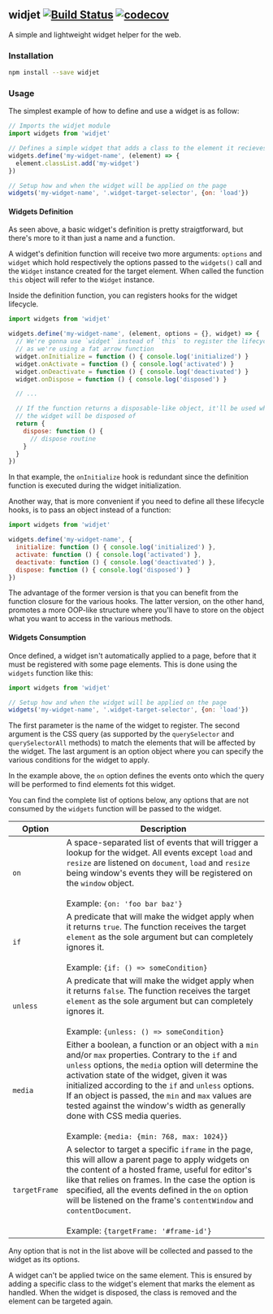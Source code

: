 ## widjet [![Build Status](https://travis-ci.org/abe33/widjet.svg?branch=master)](https://travis-ci.org/abe33/widjet) [![codecov](https://codecov.io/gh/abe33/widjet/branch/master/graph/badge.svg)](https://codecov.io/gh/abe33/widjet)

A simple and lightweight widget helper for the web.

### Installation

```sh
npm install --save widjet
```

### Usage

The simplest example of how to define and use a widget is as follow:

```js
// Imports the widjet module
import widgets from 'widjet'

// Defines a simple widget that adds a class to the element it recieves
widgets.define('my-widget-name', (element) => {
  element.classList.add('my-widget')
})

// Setup how and when the widget will be applied on the page
widgets('my-widget-name', '.widget-target-selector', {on: 'load'})
```

#### Widgets Definition

As seen above, a basic widget's definition is pretty straigtforward, but there's more to it than just a name and a function.

A widget's definition function will receive two more arguments: `options` and `widget` which hold respectively the options passed to the `widgets()` call and the `Widget` instance created for the target element. When called the function `this` object will refer to the `Widget` instance.

Inside the definition function, you can registers hooks for the widget lifecycle.

```js
import widgets from 'widjet'

widgets.define('my-widget-name', (element, options = {}, widget) => {
  // We're gonna use `widget` instead of `this` to register the lifecycle hooks
  // as we're using a fat arrow function
  widget.onInitialize = function () { console.log('initialized') }
  widget.onActivate = function () { console.log('activated') }
  widget.onDeactivate = function () { console.log('deactivated') }
  widget.onDispose = function () { console.log('disposed') }

  // ...

  // If the function returns a disposable-like object, it'll be used when
  // the widget will be disposed of
  return {
    dispose: function () {
      // dispose routine
    }
  }
})
```

In that example, the `onInitialize` hook is redundant since the definition function is executed during the widget initialization.

Another way, that is more convenient if you need to define all these lifecycle hooks, is to pass an object instead of a function:

```js
import widgets from 'widjet'

widgets.define('my-widget-name', {
  initialize: function () { console.log('initialized') },
  activate: function () { console.log('activated') },
  deactivate: function () { console.log('deactivated') },
  dispose: function () { console.log('disposed') }
})
```

The advantage of the former version is that you can benefit from the function closure for the various hooks. The latter version, on the other hand, promotes a more OOP-like structure where you'll have to store on the object what you want to access in the various methods.

#### Widgets Consumption

Once defined, a widget isn't automatically applied to a page, before that it must be registered with some page elements. This is done using the `widgets` function like this:

```js
import widgets from 'widjet'

// Setup how and when the widget will be applied on the page
widgets('my-widget-name', '.widget-target-selector', {on: 'load'})
```

The first parameter is the name of the widget to register. The second argument is the CSS query (as supported by the `querySelector` and `querySelectorAll` methods) to match the elements that will be affected by the widget. The last argument is an option object where you can specify the various conditions for the widget to apply.

In the example above, the `on` option defines the events onto which the query will be performed to find elements fot this widget.

You can find the complete list of options below, any options that are not consumed by the `widgets` function will be passed to the widget.

|Option|Description|
|---|---|
|`on`| A space-separated list of events that will trigger a lookup for the widget. All events except `load` and `resize` are listened on `document`, `load` and `resize` being window's events they will be registered on the `window` object.<br/><br/>Example: `{on: 'foo bar baz'}`|
|`if`| A predicate that will make the widget apply when it returns `true`. The function receives the target `element` as the sole argument but can completely ignores it.<br/><br/>Example: `{if: () => someCondition}`|
|`unless`| A predicate that will make the widget apply when it returns `false`. The function receives the target `element` as the sole argument but can completely ignores it.<br/><br/>Example: `{unless: () => someCondition}`|
|`media`| Either a boolean, a function or an object with a `min` and/or `max` properties. Contrary to the `if` and `unless` options, the `media` option will determine the activation state of the widget, given it was initialized according to the `if` and `unless` options. If an object is passed, the `min` and `max` values are tested against the window's width as generally done with CSS media queries.<br/><br/>Example: `{media: {min: 768, max: 1024}}`|
|`targetFrame`| A selector to target a specific `iframe` in the page, this will allow a parent page to apply widgets on the content of a hosted frame, useful for editor's like that relies on frames. In the case the option is specified, all the events defined in the `on` option will be listened on the frame's `contentWindow` and `contentDocument`.<br/><br/>Example: `{targetFrame: '#frame-id'}`|

Any option that is not in the list above will be collected and passed to the widget as its options.

A widget can't be applied twice on the same element. This is ensured by adding a specific class to the widget's element that marks the element as handled. When the widget is disposed, the class is removed and the element can be targeted again.
